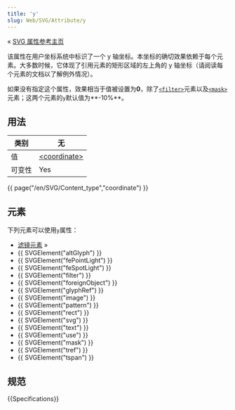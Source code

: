 ```yaml
---
title: 'y'
slug: Web/SVG/Attribute/y
---
```


« [SVG 属性参考主页](/zh-CN/SVG/Attribute)

该属性在用户坐标系统中标识了一个 y 轴坐标。本坐标的确切效果依赖于每个元素。大多数时候，它体现了引用元素的矩形区域的左上角的 y 轴坐标（请阅读每个元素的文档以了解例外情况）。

如果没有指定这个属性，效果相当于值被设置为**0**，除了[`<filter>`](/zh-CN/docs/Web/SVG/Element/filter)元素以及[`<mask>`](/zh-CN/docs/Web/SVG/Element/mask)元素；这两个元素的`y`默认值为**-10%**。

## 用法

| 类别   | 无                                              |
| ------ | ----------------------------------------------- |
| 值     | [\<coordinate>](/zh-CN/Web/SVG/Content_type#Coordinate) |
| 可变性 | Yes                                             |

{{ page("/en/SVG/Content_type","coordinate") }}

## 元素

下列元素可以使用`y`属性：

- [滤镜元素](/zh-CN/SVG/Element#FilterPrimitive) »
- {{ SVGElement("altGlyph") }}
- {{ SVGElement("fePointLight") }}
- {{ SVGElement("feSpotLight") }}
- {{ SVGElement("filter") }}
- {{ SVGElement("foreignObject") }}
- {{ SVGElement("glyphRef") }}
- {{ SVGElement("image") }}
- {{ SVGElement("pattern") }}
- {{ SVGElement("rect") }}
- {{ SVGElement("svg") }}
- {{ SVGElement("text") }}
- {{ SVGElement("use") }}
- {{ SVGElement("mask") }}
- {{ SVGElement("tref") }}
- {{ SVGElement("tspan") }}

## 规范

{{Specifications}}
